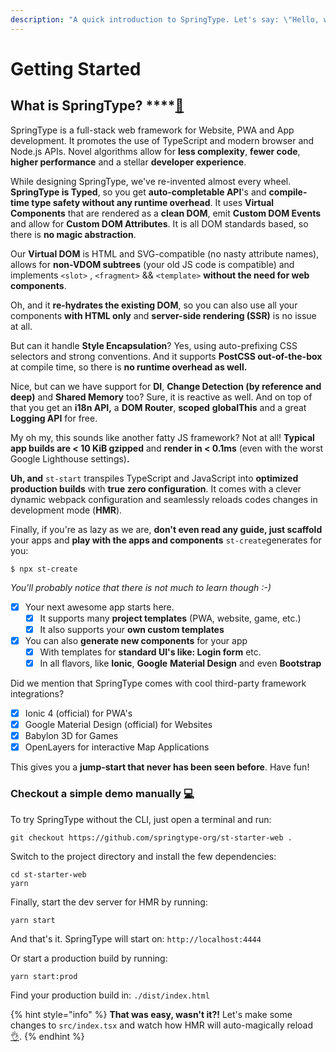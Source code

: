 ```yaml
---
description: "A quick introduction to SpringType. Let's say: \"Hello, world!\" \U0001F603"
---
```


# Getting Started

## What is SpringType? ****[🚀](https://emojipedia.org/rocket/)

SpringType is a full-stack web framework for Website, PWA and App development. It promotes the use of TypeScript and modern browser and Node.js APIs. Novel algorithms allow for **less complexity**, **fewer code**, **higher performance** and a stellar **developer experience**.

While designing SpringType, we've re-invented almost every wheel. **SpringType is Typed**, so you get **auto-completable API**'s and **compile-time type safety without any runtime overhead**. It uses **Virtual  Components** that are rendered as a **clean DOM**, emit **Custom DOM Events** and allow for **Custom DOM Attributes**. It is all DOM standards based, so there is **no magic abstraction**.

Our **Virtual DOM** is HTML and SVG-compatible \(no nasty attribute names\), allows for **non-VDOM subtrees** \(your old JS code is compatible\) and implements `<slot>` , `<fragment>` && `<template>` **without the need for web components**. 

Oh, and it **re-hydrates the existing DOM**, so you can also use all your components **with HTML only** and **server-side rendering \(SSR\)** is no issue at all. 

But can it handle **Style Encapsulation**? Yes, using auto-prefixing CSS selectors and strong conventions. And it supports **PostCSS out-of-the-box** at compile time, so there is **no runtime overhead as well.**

Nice, but can we have support for **DI**, **Change Detection \(by reference and deep\)** and **Shared Memory** too? Sure, it is reactive as well. And on top of that you get an **i18n API,** a **DOM Router**, **scoped** **globalThis** and a great **Logging API** for free.

My oh my, this sounds like another fatty JS framework? Not at all! **Typical app builds are &lt; 10 KiB gzipped** and **render in &lt; 0.1ms** \(even with the worst Google Lighthouse settings\)**.**

**Uh, and**  `st-start` transpiles TypeScript and JavaScript into **optimized production builds** with **true zero configuration**. It comes with a clever dynamic webpack configuration and seamlessly reloads codes changes in development mode \(**HMR**\).

Finally, if you're as lazy as we are, **don't even read any guide, just scaffold** your apps and **play with the apps and components** `st-create`generates for you:

`$ npx st-create`

 _You'll probably notice that there is not much to learn though :-\)_

* [x] Your next awesome app starts here.
  * [x] It supports many **project templates** \(PWA, website, game, etc.\) 
  * [x] It also supports your **own custom templates**
* [x] You can also **generate new components** for your app
  * [x] With templates for **standard UI's like: Login form** etc.
  * [x] In all flavors, like **Ionic**, **Google** **Material Design** and even **Bootstrap**

Did we mention that SpringType comes with cool third-party framework integrations?

* [x] Ionic 4 \(official\) for PWA's
* [x] Google Material Design \(official\) for Websites
* [x] Babylon 3D for Games
* [x] OpenLayers for interactive Map Applications

This gives you a **jump-start that never has been seen before**. Have fun! 

### Checkout a simple demo manually [💻](https://emojipedia.org/personal-computer/)

To try SpringType without the CLI, just open a terminal and run:

```text
git checkout https://github.com/springtype-org/st-starter-web .
```

Switch to the project directory and install the few dependencies:

```text
cd st-starter-web
yarn
```

Finally, start the dev server for HMR by running:

```text
yarn start
```

And that's it. SpringType will start on: `http://localhost:4444` 

Or start a production build by running:

```text
yarn start:prod
```

Find your production build in: `./dist/index.html`

{% hint style="info" %}
**That was easy, wasn't it?!** Let's make some changes to `src/index.tsx` and watch how HMR will auto-magically reload [👌](https://emojipedia.org/ok-hand-sign/).
{% endhint %}

